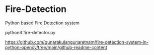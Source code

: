 # Fire-Detection
Python based Fire Detection system 

  python3 fire-detector.py

https://github.com/gunarakulangunaretnam/fire-detection-system-in-python-opencv/tree/main/github-readme-content
